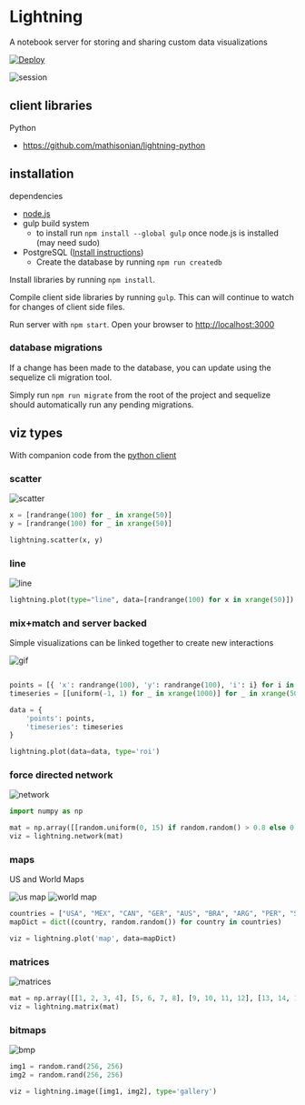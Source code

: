 # Lightning

A notebook server for storing and sharing custom data visualizations

[![Deploy](https://www.herokucdn.com/deploy/button.png)](https://heroku.com/deploy)

![session](http://i.gif.fm/KvPpI.png)

## client libraries

Python
* https://github.com/mathisonian/lightning-python


## installation

dependencies

* [node.js](http://nodejs.org/)
* gulp build system
    * to install run `npm install --global gulp` once node.js is installed (may need sudo)
* PostgreSQL ([Install instructions](http://www.postgresql.org/download/))
    * Create the database by running `npm run createdb`


Install libraries by running `npm install`. 

Compile client side libraries by running `gulp`. This can will continue to watch for changes of client side files.

Run server with `npm start`. Open your browser to [http://localhost:3000](http://localhost:3000)


### database migrations

If a change has been made to the database, you can update using the sequelize cli migration tool.

Simply run `npm run migrate` from the root of the project and sequelize should automatically 
run any pending migrations.


## viz types

With companion code from the [python client](https://github.com/mathisonian/lightning-python)

### scatter

![scatter](http://i.gif.fm/rNhO7.png)

```python
x = [randrange(100) for _ in xrange(50)]
y = [randrange(100) for _ in xrange(50)]

lightning.scatter(x, y)
```


### line

![line](http://i.gif.fm/che9k.png)

```python
lightning.plot(type="line", data=[randrange(100) for x in xrange(50)])
```

### mix+match and server backed

Simple visualizations can be linked together to create new interactions

![gif](http://i.imgur.com/XWquFgx.gif)

```python

points = [{ 'x': randrange(100), 'y': randrange(100), 'i': i} for i in xrange(50)]
timeseries = [[uniform(-1, 1) for _ in xrange(1000)] for _ in xrange(50)]

data = {
    'points': points,
    'timeseries': timeseries
}

lightning.plot(data=data, type='roi')
```

### force directed network

![network](http://i.imgur.com/ftfVOOg.gif)


```python
import numpy as np

mat = np.array([[random.uniform(0, 15) if random.random() > 0.8 else 0 for _ in xrange(15)] for _ in xrange(15)])
viz = lightning.network(mat)
```

### maps

US and World Maps

![us map](http://i.gif.fm/cqPbH.png)
![world map](http://i.gif.fm/43r3E.png)

```python
countries = ["USA", "MEX", "CAN", "GER", "AUS", "BRA", "ARG", "PER", "SPA", "POR", "FRA", "ITA", "RUS", "CHN", "IND"]
mapDict = dict((country, random.random()) for country in countries)

viz = lightning.plot('map', data=mapDict)
```

### matrices

![matrices](http://i.gif.fm/2DO3W.png)

```python
mat = np.array([[1, 2, 3, 4], [5, 6, 7, 8], [9, 10, 11, 12], [13, 14, 15, 16]])
viz = lightning.matrix(mat)
```

### bitmaps

![bmp](http://i.gif.fm/yyl7z.png)

```python
img1 = random.rand(256, 256)
img2 = random.rand(256, 256)

viz = lightning.image([img1, img2], type='gallery')
```
